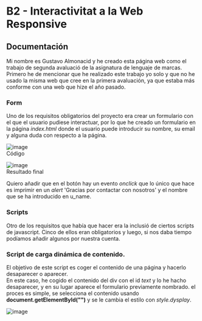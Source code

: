 # B2 - Interactivitat a la Web Responsive

## Documentación

Mi nombre es Gustavo Almonacid y he creado esta página web como el trabajo de segunda avaluació de la asignatura de lenguaje de marcas. Primero he de mencionar que he realizado este trabajo yo solo y que no he usado la misma web que cree en la primera avaluación, ya que estaba más conforme con una web que hize el año pasado.

### Form

Uno de los requisitos obligatorios del proyecto era crear un formulario con el que el usuario pudiese interactuar, por lo que he creado un formulario en la página _index.html_ donde el usuario puede introducir su nombre, su email y alguna duda con respecto a la página.

![image](https://github.com/Gustavoalmonacid/B2---Interactivitat-a-la-Web-Responsive/assets/114769152/bcc9993e-0480-4e15-940e-fec770110e80)  
Código

![image](https://github.com/Gustavoalmonacid/B2---Interactivitat-a-la-Web-Responsive/assets/114769152/64a38289-9c2c-43a8-8361-ef2724342d57)  
Resultado final

Quiero añadir que en el botón hay un evento _onclick_ que lo único que hace es imprimir en un _alert_ 'Gracias por contactar con nosotros' y el nombre que se ha introducido en u_name.

### Scripts

Otro de los requisitos que había que hacer era la inclusió de ciertos scripts de javascript. Cinco de ellos eran obligatorios y luego, si nos daba tiempo podíamos añadir algunos por nuestra cuenta.

### Script de carga dinámica de contenido.

El objetivo de este script es coger el contenido de una página y hacerlo desaparecer o aparecer.  
En este caso, he cogido el contenido del div con el id _text_ y lo he hacho desaparecer, y en su lugar aparece el formulario previamente nombrado. el proces es simple, se selecciona el contenido usando **document.getElementById("")** y se le cambia el estilo con _style.dysplay_.

![image](https://github.com/Gustavoalmonacid/B2---Interactivitat-a-la-Web-Responsive/assets/114769152/5054d56f-dedf-49f0-92ef-d3fbab586e60)
